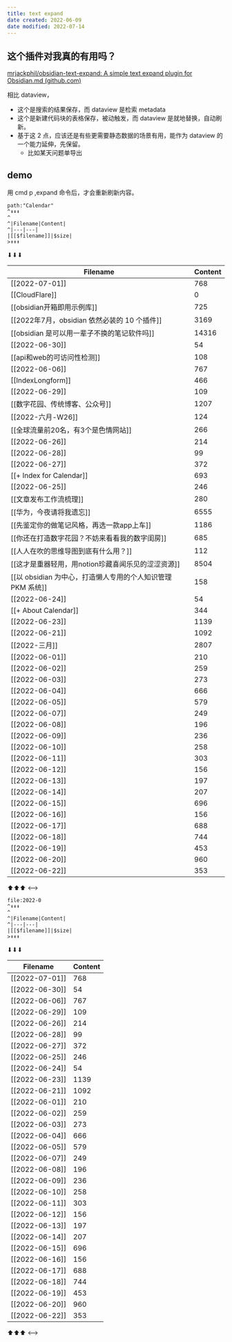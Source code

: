 ```yaml
---
title: text expand
date created: 2022-06-09
date modified: 2022-07-14
---
```


## 这个插件对我真的有用吗？

[mrjackphil/obsidian-text-expand: A simple text expand plugin for Obsidian.md (github.com)](https://github.com/mrjackphil/obsidian-text-expand)

相比 dataview，

- 这个是搜索的结果保存，而 dataview 是检索 metadata
- 这个是新建代码块的表格保存，被动触发，而 dataview 是就地替换，自动刷新。
- 基于这 2 点，应该还是有些更需要静态数据的场景有用，能作为 dataview 的一个能力延伸，先保留。
	- 比如某天问题单导出

## demo

用 cmd p ,expand 命令后，才会重新刷新内容。

```expander
path:"Calendar"
^⬇⬇⬇
^ 
^|Filename|Content|
^|---|---|
|[[$filename]]|$size|
>⬆⬆⬆
```

⬇⬇⬇

 
|Filename|Content|
|---|---|
|[[2022-07-01]]|768|
|[[CloudFlare]]|0|
|[[obsidian开箱即用示例库]]|725|
|[[2022年7月，obsidian 依然必装的 10 个插件]]|3169|
|[[obsidian 是可以用一辈子不换的笔记软件吗]]|14316|
|[[2022-06-30]]|54|
|[[api和web的可访问性检测]]|108|
|[[2022-06-06]]|767|
|[[IndexLongform]]|466|
|[[2022-06-29]]|109|
|[[数字花园、传统博客、公众号]]|1207|
|[[2022-六月-W26]]|124|
|[[全球流量前20名，有3个是色情网站]]|266|
|[[2022-06-26]]|214|
|[[2022-06-28]]|99|
|[[2022-06-27]]|372|
|[[+ Index for Calendar]]|693|
|[[2022-06-25]]|246|
|[[文章发布工作流梳理]]|280|
|[[华为，今夜请将我遗忘]]|6555|
|[[先鉴定你的做笔记风格，再选一款app上车]]|1186|
|[[你还在打造数字花园？不妨来看看我的数字闺房]]|685|
|[[人人在吹的思维导图到底有什么用？]]|112|
|[[这才是重器轻用，用notion珍藏喜闻乐见的涩涩资源]]|8504|
|[[以 obsidian 为中心，打造懒人专用的个人知识管理 PKM 系统]]|158|
|[[2022-06-24]]|54|
|[[+ About Calendar]]|344|
|[[2022-06-23]]|1139|
|[[2022-06-21]]|1092|
|[[2022-三月]]|2807|
|[[2022-06-01]]|210|
|[[2022-06-02]]|259|
|[[2022-06-03]]|273|
|[[2022-06-04]]|666|
|[[2022-06-05]]|579|
|[[2022-06-07]]|249|
|[[2022-06-08]]|196|
|[[2022-06-09]]|236|
|[[2022-06-10]]|258|
|[[2022-06-11]]|303|
|[[2022-06-12]]|156|
|[[2022-06-13]]|197|
|[[2022-06-14]]|207|
|[[2022-06-15]]|696|
|[[2022-06-16]]|156|
|[[2022-06-17]]|688|
|[[2022-06-18]]|744|
|[[2022-06-19]]|453|
|[[2022-06-20]]|960|
|[[2022-06-22]]|353|
⬆⬆⬆
<-->

```expander
file:2022-0
^⬇⬇⬇
^ 
^|Filename|Content|
^|---|---|
|[[$filename]]|$size|
>⬆⬆⬆
```

⬇⬇⬇

 
|Filename|Content|
|---|---|
|[[2022-07-01]]|768|
|[[2022-06-30]]|54|
|[[2022-06-06]]|767|
|[[2022-06-29]]|109|
|[[2022-06-26]]|214|
|[[2022-06-28]]|99|
|[[2022-06-27]]|372|
|[[2022-06-25]]|246|
|[[2022-06-24]]|54|
|[[2022-06-23]]|1139|
|[[2022-06-21]]|1092|
|[[2022-06-01]]|210|
|[[2022-06-02]]|259|
|[[2022-06-03]]|273|
|[[2022-06-04]]|666|
|[[2022-06-05]]|579|
|[[2022-06-07]]|249|
|[[2022-06-08]]|196|
|[[2022-06-09]]|236|
|[[2022-06-10]]|258|
|[[2022-06-11]]|303|
|[[2022-06-12]]|156|
|[[2022-06-13]]|197|
|[[2022-06-14]]|207|
|[[2022-06-15]]|696|
|[[2022-06-16]]|156|
|[[2022-06-17]]|688|
|[[2022-06-18]]|744|
|[[2022-06-19]]|453|
|[[2022-06-20]]|960|
|[[2022-06-22]]|353|
⬆⬆⬆
<-->

